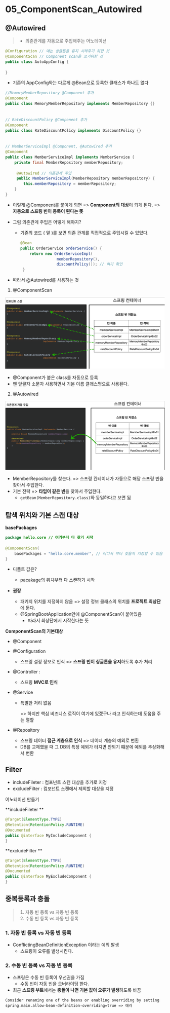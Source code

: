 # 05_ComponentScan_Autowired



## @Autowired

> - 의존관계를 자동으로 주입해주는 어노테이션

```java
@Configuration // 얘는 싱글톤을 유지 시켜주기 위한 것
@ComponentScan // Component scan을 쓰기위한 것
public class AutoAppConfig {
 
}
```

- 기존의 AppConfig와는 다르게 @Bean으로 등록한 클래스가 하나도 없다

```java
//MemoryMemberRepository @Component 추가
@Component
public class MemoryMemberRepository implements MemberRepository {}


// RateDiscountPolicy @Component 추가
@Component
public class RateDiscountPolicy implements DiscountPolicy {}


// MemberServiceImpl @Component, @Autowired 추가
@Component
public class MemberServiceImpl implements MemberService {
    private final MemberRepository memberRepository;
    
     @Autowired // 의존관계 주입
     public MemberServiceImpl(MemberRepository memberRepository) {
     	this.memberRepository = memberRepository;
	}
}
```

- 이렇게 @Component를 붙이게 되면
   => **Component의 대상**이 되게 된다. => **자동으로 스프링 빈이 등록이 된다는 뜻**

  

- 그럼 의존관계 주입은 어떻게 해야지?

  - 기존의 코드 ( 밑 )를 보면  의존 관계를 직접적으로 주입시킬 수 있었다.
    ```java
    @Bean
    public OrderService orderService() {
    	return new OrderServiceImpl(
     				memberRepository(),
    				discountPolicy()); // 여기 확인
     }
    ```

- 따라서 @Autowired를 사용하는 것



1. @ComponentScan

<img src="./05_ComponentScan.assets/image-20230321003647552.png" alt="image-20230321003647552" style="zoom:80%;" />

- @Component가 붙은 class를 자동으로 등록
- 맨 앞글자 소문자 사용하면서 기본 이름 클래스명으로 사용된다.



2. @Autowired

<img src="./05_ComponentScan.assets/image-20230321003706424.png" alt="image-20230321003706424" style="zoom:80%;" />

- MemberRepository를 찾는다.
   => 스프링 컨테이너가 자동으로 해당 스프링 빈을 찾아서 주입한다.
- 기본 전략 => **타입이 같은 빈**을 찾아서 주입한다.
  - `getBean(MemberRepository.class)`와 동일하다고 보면 됨



## 탐색 위치와 기본 스캔 대상

**basePackages**

```java
package hello.core // 여기부터 다 찾기 시작

@ComponentScan(
 	basePackages = "hello.core.member", // 어디서 부터 찾을지 지정할 수 있음
}
```

- 디폴트 값은?
  - pacakage의 위치부터 다 스캔하기 시작

- **권장**
  - 패키지 위치를 지정하지 않음 => 설정 정보 클래스의 위치를 **프로젝트 최상단**에 둔다.
  - @SpringBootApplication안에 @ComponentScan이 붙어있음
    - 따라서 최상단에서 시작한다는 뜻



**ComponentScan의 기본대상**

- @Component

- @Configuration

  - 스프링 설정 정보로 인식 => **스프링 빈이 싱글톤을 유지**하도록 추가 처리

    

- @Controller    :

  - 스프링 **MVC로 인식**

    

- @Service  

  - 특별한 처리 없음 

    => 하지만 핵심 비즈니스 로직이 여기에 있겠구나 라고 인식하는데 도움을 주는 열할

    

- @Repository

  -  스프링 데이터 **접근 계층으로 인식** => 데이터 계층의 예외로 변환
  - DB를 교체했을 때 그 DB의 특정 예외가 터지면 안되기 떄문에 예외를 추상화해서 변환



## Filter

- includeFileter : 컴포넌트 스캔 대상을 추가로 지정
- excludeFilter  : 컴포넌트 스캔에서 제외할 대상을 지정

어노테이션 만들기

**includeFileter **

```java
@Target(ElementType.TYPE)
@Retention(RetentionPolicy.RUNTIME)
@Documented
public @interface MyIncludeComponent {
}
```



**excludeFilter  **

```java
@Target(ElementType.TYPE)
@Retention(RetentionPolicy.RUNTIME)
@Documented
public @interface MyExcludeComponent {
}
```



## 중복등록과 충돌

> 1. 자동 빈 등록 vs 자동 빈 등록
> 2. 수동 빈 등록 vs 자동 빈 등록

### 1. 자동 빈 등록 vs 자동 빈 등록

- ConflictingBeanDefinitionException 이라는 예외 발생
  - 스프링이 오류를 발생시킨다.



### 2. 수동 빈 등록 vs 자동 빈 등록

- 스프링은 수동 빈 등록이 우선권을 가짐
  - 수동 빈이 자동 빈을 오버라이딩 한다.
- 최근 **스프링 부트**에서는 **충돌이 나면 기본 값이 오류가 발생**하도록 바꿈

```
Consider renaming one of the beans or enabling overriding by setting 
spring.main.allow-bean-definition-overriding=true => 에러
```









